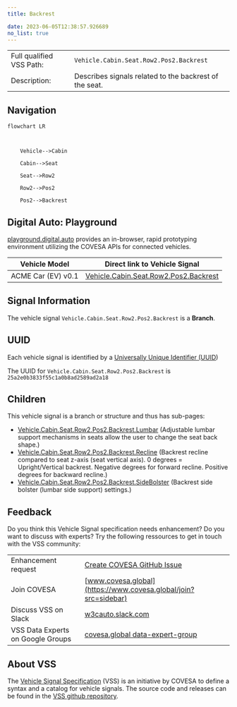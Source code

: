 ```yaml
---
title: Backrest

date: 2023-06-05T12:38:57.926689
no_list: true
---
```



| | |
|---|---|
| Full qualified VSS Path: | `Vehicle.Cabin.Seat.Row2.Pos2.Backrest` |
| Description: | Describes signals related to the backrest of the seat. |

## Navigation

```mermaid
flowchart LR



    Vehicle-->Cabin

    Cabin-->Seat

    Seat-->Row2

    Row2-->Pos2

    Pos2-->Backrest

```


## Digital Auto: Playground

[playground.digital.auto](http://digital.auto) provides an in-browser, rapid prototyping environment utilizing the COVESA APIs for connected vehicles. 

| Vehicle Model | Direct link to Vehicle Signal |
|---|---|
| ACME Car (EV) v0.1 | [Vehicle.Cabin.Seat.Row2.Pos2.Backrest](https://digitalauto.netlify.app/model/STLWzk1WyqVVLbfymb4f/cvi/list/Vehicle.Cabin.Seat.Row2.Pos2.Backrest/) |


## Signal Information




The vehicle signal `Vehicle.Cabin.Seat.Row2.Pos2.Backrest` is a **Branch**.





## UUID

Each vehicle signal is identified by a [Universally Unique Identifier (UUID](https://en.wikipedia.org/wiki/Universally_unique_identifier))

The UUID for `Vehicle.Cabin.Seat.Row2.Pos2.Backrest` is `25a2e0b3833f55c1a0b8ad2589ad2a18`

## Children

This vehicle signal is a branch or structure and thus has sub-pages:

- [Vehicle.Cabin.Seat.Row2.Pos2.Backrest.Lumbar](lumbar/) (Adjustable lumbar support mechanisms in seats allow the user to change the seat back shape.)
- [Vehicle.Cabin.Seat.Row2.Pos2.Backrest.Recline](recline/) (Backrest recline compared to seat z-axis (seat vertical axis). 0 degrees = Upright/Vertical backrest. Negative degrees for forward recline. Positive degrees for backward recline.)
- [Vehicle.Cabin.Seat.Row2.Pos2.Backrest.SideBolster](sidebolster/) (Backrest side bolster (lumbar side support) settings.)


## Feedback

Do you think this Vehicle Signal specification needs enhancement? Do you want to discuss with experts? Try the following ressources to get in touch with the VSS community:

| | |
|---|---|
| Enhancement request | [Create COVESA GitHub Issue](https://github.com/COVESA/vehicle_signal_specification/issues/new?body=Please+describe+your+feedback&title=Signal+feedback+Vehicle.Cabin.Seat.Row2.Pos2.Backrest) |
| Join COVESA | [www.covesa.global](https://www.covesa.global/join?src=sidebar) |
| Discuss VSS on Slack | [w3cauto.slack.com](http://w3cauto.slack.com/) |
| VSS Data Experts on Google Groups | [covesa.global data-expert-group](https://groups.google.com/a/covesa.global/g/data-expert-group) |

## About VSS

The [Vehicle Signal Specification](https://covesa.github.io/vehicle_signal_specification/) (VSS)
is an initiative by COVESA to define a syntax and a catalog for vehicle signals.
The source code and releases can be found in the [VSS github repository](https://github.com/COVESA/vehicle_signal_specification).

